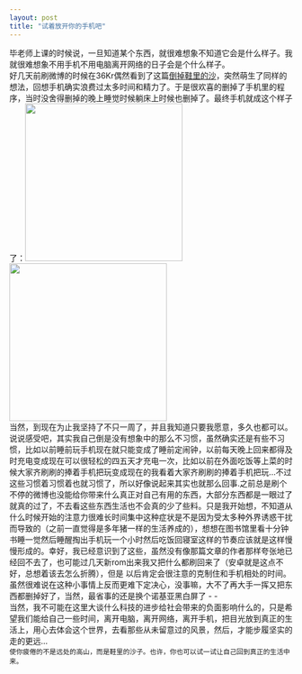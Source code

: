 ```yaml
---
layout: post
title: "试着放开你的手机吧"
---
```


毕老师上课的时候说，一旦知道某个东西，就很难想象不知道它会是什么样子。我就很难想象不用手机不用电脑离开网络的日子会是个什么样子。  
好几天前刷微博的时候在36Kr偶然看到了这篇[倒掉鞋里的沙](http://www.36kr.com/p/202029.html)，突然萌生了同样的想法，回想手机确实浪费过太多时间和精力了。于是很欢喜的删掉了手机里的程序，当时没舍得删掉的晚上睡觉时候躺床上时候也删掉了。最终手机就成这个样子了：<img alt="" src="http://m1.img.libdd.com/farm5/2013/0330/00/66ACDE9D70029ED93961FB4E9A539EE2B13D1A8C6E764_500_889.jpg" style="
    width: 280px;
    margin-right: 10px;
"><img alt="" src="http://m2.img.libdd.com/farm5/2013/0330/00/8080E9FA7C2D8C8DFD29D5D5F92342640815B67C94375_500_889.jpg" style="
    width: 280px;
">  
当然，到现在为止我坚持了不只一周了，并且我知道只要我愿意，多久也都可以。说说感受吧，其实我自己倒是没有想象中的那么不习惯，虽然确实还是有些不习惯，比如以前睡前玩手机现在就只能变成了睡前定闹钟，以前每天晚上回来都得及时充电变成现在可以很轻松的四五天才充电一次，比如以前在外面吃饭等上菜的时候大家齐刷刷的捧着手机把玩变成现在的我看着大家齐刷刷的捧着手机把玩...不过这些习惯着习惯着也就习惯了，所以好像说起来其实也就那么回事.之前总是刷个不停的微博也没能给你带来什么真正对自己有用的东西，大部分东西都是一眼过了就真的过了，不去看这些东西生活也不会真的少了些料。只是我开始想，不知道从什么时候开始的注意力很难长时间集中这种症状是不是因为受太多种外界诱惑干扰而导致的（之前一直觉得是多年猪一样的生活养成的），想想在图书馆里看十分钟书睡一觉然后睡醒掏出手机玩一个小时然后吃饭回寝室这样的节奏应该就是这样慢慢形成的。幸好，我已经意识到了这些，虽然没有像那篇文章的作者那样夸张地已经回不去了，也可能过几天新rom出来我又把什么都刷回来了（安卓就是这点不好，总想着该去怎么折腾），但是 以后肯定会很注意的克制住和手机相处的时间。虽然很难说在这种小事情上反而更难下定决心，没事嘛，大不了再大手一挥又把东西都删掉好了，当然，最省事的还是换个诺基亚黑白屏了 - -  
当然，我不可能在这里大谈什么科技的进步给社会带来的负面影响什么的，只是希望我们能给自己一些时间，离开电脑，离开网络，离开手机，把目光放到真正的生活上，用心去体会这个世界，去看那些从未留意过的风景，然后，才能步履坚实的走的更远...  
`使你疲倦的不是远处的高山，而是鞋里的沙子。也许，你也可以试一试让自己回到真正的生活中来。`



